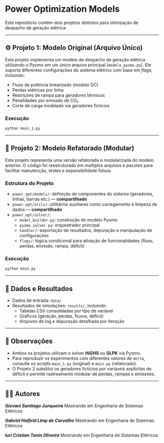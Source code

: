 
# Power Optimization Models

Este repositório contém dois projetos distintos para otimização de despacho de geração elétrica:

---

## ⚙️ Projeto 1: Modelo Original (Arquivo Único)

Este projeto implementa um modelo de despacho de geração elétrica utilizando o Pyomo em um único arquivo principal (`modelo_pyomo.py`). Ele suporta diferentes configurações do sistema elétrico com base em *flags*, incluindo:

- Fluxo de potência linearizado (modelo DC)
- Perdas elétricas por linha
- Restrições de rampa para geradores térmicos
- Penalidades por emissão de CO₂
- Corte de carga modelado via geradores fictícios

### Execução
```bash
python main_1.py
```

---

## 🧩 Projeto 2: Modelo Refatorado (Modular)

Este projeto representa uma versão refatorada e modularizada do modelo anterior. O código foi reestruturado em múltiplos arquivos e pacotes para facilitar manutenção, testes e expansibilidade futura.

### Estrutura do Projeto
- `power_opt/models/`: definição de componentes do sistema (geradores, linhas, barras etc.) — **compartilhado**
- `power_opt/utils/`: utilitários auxiliares como carregamento e limpeza de dados — **compartilhado**
- `power_opt/solver/`:
  - `model_builder.py`: construção do modelo Pyomo
  - `pyomo_solver.py`: orquestrador principal
  - `handler/`: exportação de resultados, depuração e manipulação de configurações
  - `flags/`: lógica condicional para ativação de funcionalidades (fluxo, perdas, emissão, rampa, déficit)

### Execução
```bash
python main.py
```

---

## 📁 Dados e Resultados

- Dados de entrada: `data/`
- Resultados de simulações: `results/`, incluindo:
  - Tabelas CSV consolidadas por tipo de variável
  - Gráficos (geração, perdas, fluxos, déficit)
  - Arquivos de log e depuração detalhada por iteração

---

## 📌 Observações

- Ambos os projetos utilizam o solver **HiGHS** ou **GLPK** via Pyomo.
- Para reproduzir os experimentos com diferentes valores de `delta`, consulte os scripts `main_1.py` (original) e `main.py` (refatorado).
- O Projeto 2 substitui os geradores fictícios por variáveis explícitas de déficit e permite rastreamento modular de perdas, rampas e emissões.

---

## 👨‍💻 Autores

***Giovani Santiago Junqueira***
Mestrando em Engenharia de Sistemas Elétricos  

***Gabriel Halfeld Limp de Carvalho***
Mestrando em Engenharia de Sistemas Elétricos  

***Iuri Cristian Tanin Oliveira***
Mestrando em Engenharia de Sistemas Elétricos  
